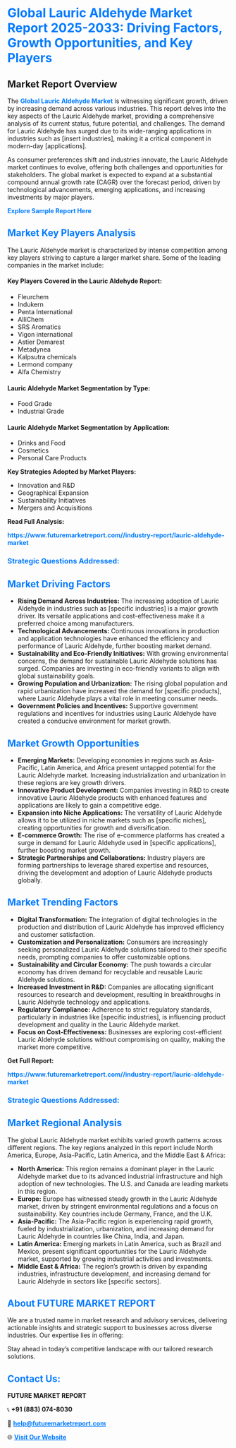 <h1 style="color: #007BFF;">Global Lauric Aldehyde Market Report 2025-2033: Driving Factors, Growth Opportunities, and Key Players</h1>

<section id="overview">
<h2>Market Report Overview</h2>
<p>The <a href="https://www.futuremarketreport.com//industry-report/lauric-aldehyde-market" style="color: #007BFF; text-decoration: none;"><strong>Global Lauric Aldehyde Market</strong></a> is witnessing significant growth, driven by increasing demand across various industries. This report delves into the key aspects of the Lauric Aldehyde market, providing a comprehensive analysis of its current status, future potential, and challenges. The demand for Lauric Aldehyde has surged due to its wide-ranging applications in industries such as [insert industries], making it a critical component in modern-day [applications].</p>
<p>As consumer preferences shift and industries innovate, the Lauric Aldehyde market continues to evolve, offering both challenges and opportunities for stakeholders. The global market is expected to expand at a substantial compound annual growth rate (CAGR) over the forecast period, driven by technological advancements, emerging applications, and increasing investments by major players.</p>
</section>

<section id="overview">
<p><a href="https://www.futuremarketreport.com//request-sample/reportId=58506" style="color: #007BFF; text-decoration: none;"><strong>Explore Sample Report Here</strong></a></p>
</section>

<section id="key-players">
<h2 style="color: #007BFF;">Market Key Players Analysis</h2>
<p>The Lauric Aldehyde market is characterized by intense competition among key players striving to capture a larger market share. Some of the leading companies in the market include:</p>
<h4>Key Players Covered in the Lauric Aldehyde Report:</h4>
<ul><li>Fleurchem</li><li>Indukern</li><li>Penta International</li><li>AlliChem</li><li>SRS Aromatics</li><li>Vigon international</li><li>Astier Demarest</li><li>Metadynea</li><li>Kalpsutra chemicals</li><li>Lermond company</li><li>Alfa Chemistry</li></ul>
<h4>Lauric Aldehyde Market Segmentation by Type:</h4>
<ul><li>Food Grade</li><li>Industrial Grade</li></ul>

<h4>Lauric Aldehyde Market Segmentation by Application:</h4>
<ul><li>Drinks and Food</li><li>Cosmetics</li><li>Personal Care Products</li></ul>
<p><strong>Key Strategies Adopted by Market Players:</strong></p>
<ul>
<li>Innovation and R&D</li>
<li>Geographical Expansion</li>
<li>Sustainability Initiatives</li>
<li>Mergers and Acquisitions</li>
</ul>
</section>

<section>
<p><strong>Read Full Analysis: </strong></p><a href="https://www.futuremarketreport.com//industry-report/lauric-aldehyde-market" style="color: #007BFF; text-decoration: none;"><strong>https://www.futuremarketreport.com//industry-report/lauric-aldehyde-market</strong></a>
<h3 style="color: #007BFF;">Strategic Questions Addressed:</h3>
</section>

<section id="driving-factors">
<h2 style="color: #007BFF;">Market Driving Factors</h2>
<ul>
<li><strong>Rising Demand Across Industries:</strong> The increasing adoption of Lauric Aldehyde in industries such as [specific industries] is a major growth driver. Its versatile applications and cost-effectiveness make it a preferred choice among manufacturers.</li>
<li><strong>Technological Advancements:</strong> Continuous innovations in production and application technologies have enhanced the efficiency and performance of Lauric Aldehyde, further boosting market demand.</li>
<li><strong>Sustainability and Eco-Friendly Initiatives:</strong> With growing environmental concerns, the demand for sustainable Lauric Aldehyde solutions has surged. Companies are investing in eco-friendly variants to align with global sustainability goals.</li>
<li><strong>Growing Population and Urbanization:</strong> The rising global population and rapid urbanization have increased the demand for [specific products], where Lauric Aldehyde plays a vital role in meeting consumer needs.</li>
<li><strong>Government Policies and Incentives:</strong> Supportive government regulations and incentives for industries using Lauric Aldehyde have created a conducive environment for market growth.</li>
</ul>
</section>

<section id="growth-opportunities">
<h2 style="color: #007BFF;">Market Growth Opportunities</h2>
<ul>
<li><strong>Emerging Markets:</strong> Developing economies in regions such as Asia-Pacific, Latin America, and Africa present untapped potential for the Lauric Aldehyde market. Increasing industrialization and urbanization in these regions are key growth drivers.</li>
<li><strong>Innovative Product Development:</strong> Companies investing in R&D to create innovative Lauric Aldehyde products with enhanced features and applications are likely to gain a competitive edge.</li>
<li><strong>Expansion into Niche Applications:</strong> The versatility of Lauric Aldehyde allows it to be utilized in niche markets such as [specific niches], creating opportunities for growth and diversification.</li>
<li><strong>E-commerce Growth:</strong> The rise of e-commerce platforms has created a surge in demand for Lauric Aldehyde used in [specific applications], further boosting market growth.</li>
<li><strong>Strategic Partnerships and Collaborations:</strong> Industry players are forming partnerships to leverage shared expertise and resources, driving the development and adoption of Lauric Aldehyde products globally.</li>
</ul>
</section>

<section id="trending-factors">
<h2 style="color: #007BFF;">Market Trending Factors</h2>
<ul>
<li><strong>Digital Transformation:</strong> The integration of digital technologies in the production and distribution of Lauric Aldehyde has improved efficiency and customer satisfaction.</li>
<li><strong>Customization and Personalization:</strong> Consumers are increasingly seeking personalized Lauric Aldehyde solutions tailored to their specific needs, prompting companies to offer customizable options.</li>
<li><strong>Sustainability and Circular Economy:</strong> The push towards a circular economy has driven demand for recyclable and reusable Lauric Aldehyde solutions.</li>
<li><strong>Increased Investment in R&D:</strong> Companies are allocating significant resources to research and development, resulting in breakthroughs in Lauric Aldehyde technology and applications.</li>
<li><strong>Regulatory Compliance:</strong> Adherence to strict regulatory standards, particularly in industries like [specific industries], is influencing product development and quality in the Lauric Aldehyde market.</li>
<li><strong>Focus on Cost-Effectiveness:</strong> Businesses are exploring cost-efficient Lauric Aldehyde solutions without compromising on quality, making the market more competitive.</li>
</ul>
</section>

<section>
<p><strong>Get Full Report: </strong></p><a href="https://www.futuremarketreport.com//industry-report/lauric-aldehyde-market" style="color: #007BFF; text-decoration: none;"><strong>https://www.futuremarketreport.com//industry-report/lauric-aldehyde-market</strong></a>
<h3 style="color: #007BFF;">Strategic Questions Addressed:</h3>
</section>


<section id="regional-analysis">
<h2 style="color: #007BFF;">Market Regional Analysis</h2>
<p>The global Lauric Aldehyde market exhibits varied growth patterns across different regions. The key regions analyzed in this report include North America, Europe, Asia-Pacific, Latin America, and the Middle East & Africa:</p>
<ul>
<li><strong>North America:</strong> This region remains a dominant player in the Lauric Aldehyde market due to its advanced industrial infrastructure and high adoption of new technologies. The U.S. and Canada are leading markets in this region.</li>
<li><strong>Europe:</strong> Europe has witnessed steady growth in the Lauric Aldehyde market, driven by stringent environmental regulations and a focus on sustainability. Key countries include Germany, France, and the U.K.</li>
<li><strong>Asia-Pacific:</strong> The Asia-Pacific region is experiencing rapid growth, fueled by industrialization, urbanization, and increasing demand for Lauric Aldehyde in countries like China, India, and Japan.</li>
<li><strong>Latin America:</strong> Emerging markets in Latin America, such as Brazil and Mexico, present significant opportunities for the Lauric Aldehyde market, supported by growing industrial activities and investments.</li>
<li><strong>Middle East & Africa:</strong> The region’s growth is driven by expanding industries, infrastructure development, and increasing demand for Lauric Aldehyde in sectors like [specific sectors].</li>
</ul>
</section>

<footer>
<h2 style="color: #007BFF;">About FUTURE MARKET REPORT</h2>
<p>We are a trusted name in market research and advisory services, delivering actionable insights and strategic support to businesses across diverse industries. Our expertise lies in offering:</p>

<p>Stay ahead in today’s competitive landscape with our tailored research solutions.</p>

<h2 style="color: #007BFF;">Contact Us:</h2>
<p><strong>FUTURE MARKET REPORT</strong></p>
<p>📞 <strong>+91 (883) 074-8030</strong></p>
<p>📧 <strong><a href="mailto:help@futuremarketreport.com" style="color: #007BFF;">help@futuremarketreport.com</a></strong></p>
<p>🌐 <strong><a href="https://www.futuremarketreport.com/" style="color: #007BFF;">Visit Our Website</a></strong></p>
</footer>